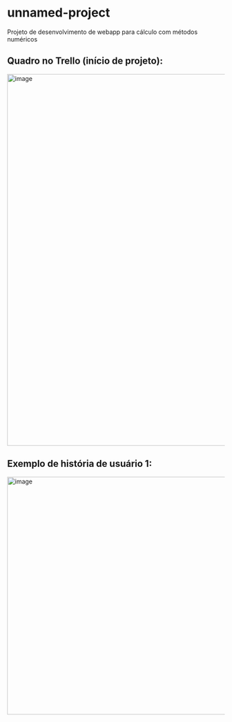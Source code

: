 # unnamed-project

Projeto de desenvolvimento de webapp para cálculo com métodos numéricos

## Quadro no Trello (início de projeto):
<img width="1919" height="860" alt="image" src="https://github.com/user-attachments/assets/2c9578f9-1908-450f-9166-7dbace4ba6db" />

## Exemplo de história de usuário 1:
<img width="1078" height="550" alt="image" src="https://github.com/user-attachments/assets/6a6a8885-ca8f-423b-bb0e-d3629ce17c37" />

